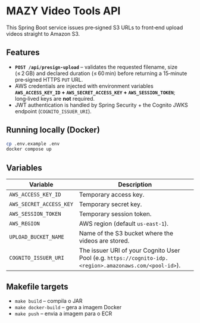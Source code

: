 # MAZY Video Tools API

This Spring Boot service issues pre‑signed S3 URLs to front‑end upload videos straight to Amazon S3.

## Features

* **`POST /api/presign-upload`** – validates the requested filename, size (≤ 2 GB) and declared duration (≤ 60 min) before returning a 15‑minute pre‑signed HTTPS `PUT` URL.
* AWS credentials are injected with environment variables **`AWS_ACCESS_KEY_ID` + `AWS_SECRET_ACCESS_KEY` + `AWS_SESSION_TOKEN`**; long‑lived keys are **not** required.
* JWT authentication is handled by Spring Security + the Cognito JWKS endpoint (`COGNITO_ISSUER_URI`).

## Running locally (Docker)

```bash
cp .env.example .env
docker compose up
```

## Variables

| Variable | Description |
|----------|-------------|
| `AWS_ACCESS_KEY_ID` | Temporary access key. |
| `AWS_SECRET_ACCESS_KEY` | Temporary secret key. |
| `AWS_SESSION_TOKEN` | Temporary session token. |
| `AWS_REGION` | AWS region (default `us-east-1`). |
| `UPLOAD_BUCKET_NAME` | Name of the S3 bucket where the videos are stored. |
| `COGNITO_ISSUER_URI` | The issuer URI of your Cognito User Pool (e.g. `https://cognito-idp.<region>.amazonaws.com/<pool-id>`). |

## Makefile targets

* `make build` – compila o JAR
* `make docker-build` – gera a imagem Docker
* `make push` – envia a imagem para o ECR